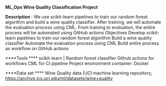 **ML_Ops Wine Quality Classification Project**

**Description** : 
We use scikit-learn pipelines to train our random forest algorithm and build a wine quality classifier. After training, we will automate the evaluation process using CML. From training to evaluation, the entire process will be automated using GitHub actions Objectives Develop scikit-learn pipelines to train our random forest algorithm Build a wine quality classifier Automate the evaluation process using CML Build entire process as workflow on GitHub actions

****Tools **** 
scikit-learn | Random forest classifier 
Github actions for workflows 
CML for CI pipeline 
Project environment container: Docker

****Data set **** 
Wine Quality data |UCI machine learning repository, https://archive.ics.uci.edu/ml/datasets/wine+quality
